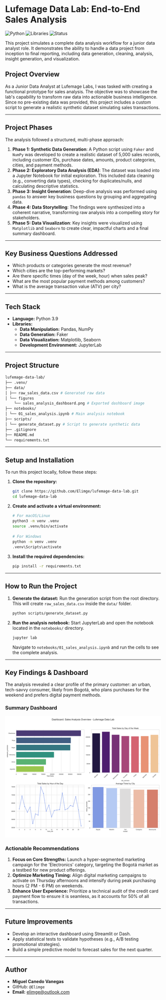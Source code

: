 # Lufemage Data Lab: End-to-End Sales Analysis

![Python](https://img.shields.io/badge/Python-3.9+-blue.svg)
![Libraries](https://img.shields.io/badge/Libraries-Pandas%20%7C%20NumPy%20%7C%20Seaborn-orange.svg)
![Status](https://img.shields.io/badge/Status-Completed-green.svg)

This project simulates a complete data analysis workflow for a junior data analyst role. It demonstrates the ability to handle a data project from inception to final reporting, including data generation, cleaning, analysis, insight generation, and visualization.

## Project Overview

As a Junior Data Analyst at Lufemage Labs, I was tasked with creating a functional prototype for sales analysis. The objective was to showcase the lab's capability to transform raw data into actionable business intelligence. Since no pre-existing data was provided, this project includes a custom script to generate a realistic synthetic dataset simulating sales transactions.

---

## Project Phases

The analysis followed a structured, multi-phase approach:

1.  **Phase 1: Synthetic Data Generation**: A Python script using `Faker` and `NumPy` was developed to create a realistic dataset of 5,000 sales records, including customer IDs, purchase dates, amounts, product categories, cities, and payment methods.
2.  **Phase 2: Exploratory Data Analysis (EDA)**: The dataset was loaded into a Jupyter Notebook for initial exploration. This included data cleaning (e.g., converting data types), checking for duplicates/nulls, and calculating descriptive statistics.
3.  **Phase 3: Insight Generation**: Deep-dive analysis was performed using `pandas` to answer key business questions by grouping and aggregating data.
4.  **Phase 4: Data Storytelling**: The findings were synthesized into a coherent narrative, transforming raw analysis into a compelling story for stakeholders.
5.  **Phase 5: Data Visualization**: Key insights were visualized using `Matplotlib` and `Seaborn` to create clear, impactful charts and a final summary dashboard.

---

## Key Business Questions Addressed

*   Which products or categories generate the most revenue?
*   Which cities are the top-performing markets?
*   Are there specific times (day of the week, hour) when sales peak?
*   What are the most popular payment methods among customers?
*   What is the average transaction value (ATV) per city?

---

## Tech Stack

*   **Language:** Python 3.9
*   **Libraries:**
    *   **Data Manipulation:** Pandas, NumPy
    *   **Data Generation:** Faker
    *   **Data Visualization:** Matplotlib, Seaborn
    *   **Development Environment:** JupyterLab

---

## Project Structure
```bash 
lufemage-data-lab/
├── .venv/
├── data/
│ ├── raw_sales_data.csv # Generated raw data
│ └── figures
    └── sales_analysis_dashboard.png # Exported dashboard image
├── notebooks/
│ └── 01_sales_analysis.ipynb # Main analysis notebook
├── scripts/
│ └── generate_dataset.py # Script to generate synthetic data
├── .gitignore
├── README.md
└── requirements.txt
```
---

## Setup and Installation

To run this project locally, follow these steps:

1.  **Clone the repository:**
    ```bash
    git clone https://github.com/Elimge/lufemage-data-lab.git
    cd lufemage-data-lab
    ```

2.  **Create and activate a virtual environment:**
    ```bash
    # For macOS/Linux
    python3 -m venv .venv
    source .venv/bin/activate

    # For Windows
    python -m venv .venv
    .venv\Scripts\activate
    ```

3.  **Install the required dependencies:**
    ```bash
    pip install -r requirements.txt
    ```

---

## How to Run the Project

1.  **Generate the dataset:**
    Run the generation script from the root directory. This will create `raw_sales_data.csv` inside the `data/` folder.
    ```bash
    python scripts/generate_dataset.py
    ```

2.  **Run the analysis notebook:**
    Start JupyterLab and open the notebook located in the `notebooks/` directory.
    ```bash
    jupyter lab
    ```
    Navigate to `notebooks/01_sales_analysis.ipynb` and run the cells to see the complete analysis.

---

## Key Findings & Dashboard

The analysis revealed a clear profile of the primary customer: an urban, tech-savvy consumer, likely from Bogotá, who plans purchases for the weekend and prefers digital payment methods.

### Summary Dashboard

![Sales Dashboard](./data/figures/sales_analysis_dashboard.png)

### Actionable Recommendations

1.  **Focus on Core Strengths:** Launch a hyper-segmented marketing campaign for the 'Electronics' category, targeting the Bogotá market as a testbed for new product offerings.
2.  **Optimize Marketing Timing:** Align digital marketing campaigns to activate on Thursday afternoons and intensify during peak purchasing hours (2 PM - 6 PM) on weekends.
3.  **Enhance User Experience:** Prioritize a technical audit of the credit card payment flow to ensure it is seamless, as it accounts for 50% of all transactions.

---

## Future Improvements

*   Develop an interactive dashboard using Streamlit or Dash.
*   Apply statistical tests to validate hypotheses (e.g., A/B testing promotional strategies).
*   Build a simple predictive model to forecast sales for the next quarter.

---

## Author

*   **Miguel Canedo Vanegas** 
*   GitHub: `@Elimge` 
*   **Email:** elimge@outlook.com

